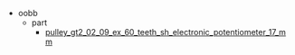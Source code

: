 * oobb
  * part
    * [pulley_gt2_02_09_ex_60_teeth_sh_electronic_potentiometer_17_mm](oobb/part/pulley_gt2_02_09_ex_60_teeth_sh_electronic_potentiometer_17_mm)
